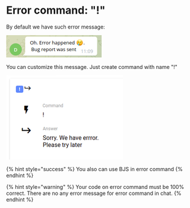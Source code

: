# Error command: "!"

By default we have such error message:

![](<../.gitbook/assets/image (91).png>)

You can customize this message. Just create command with name "!"

![](<../.gitbook/assets/image (93).png>)

{% hint style="success" %}
You also can use BJS in error command
{% endhint %}

{% hint style="warning" %}
Your code on error command must be 100% correct. There are no any error message for error command in chat.
{% endhint %}
